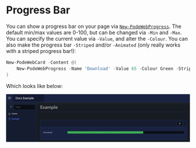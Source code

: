 # Progress Bar

You can show a progress bar on your page via [`New-PodeWebProgress`](../../../Functions/Elements/New-PodeWebProgress). The default min/max values are 0-100, but can be changed via `-Min` and `-Max`. You can specify the current value via `-Value`, and alter the `-Colour`. You can also make the progress bar `-Striped` and/or `-Animated` (only really works with a striped progress bar!):

```powershell
New-PodeWebCard -Content @(
    New-PodeWebProgress -Name 'Download' -Value 65 -Colour Green -Striped -Animated
)
```

Which looks like below:

![progress_bar](../../../images/progress_bar.png)
